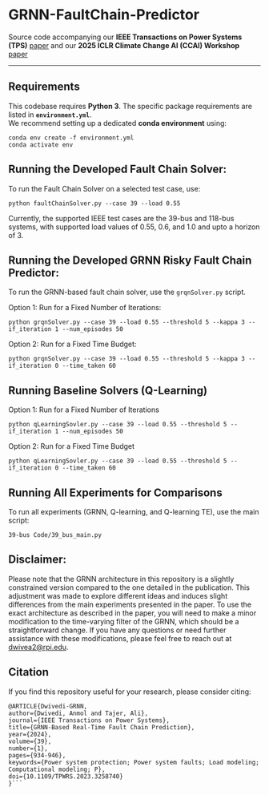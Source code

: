 # GRNN-FaultChain-Predictor

Source code accompanying our **IEEE Transactions on Power Systems (TPS)** [paper](https://ieeexplore.ieee.org/abstract/document/10075543) 
and our **2025 ICLR Climate Change AI (CCAI) Workshop** [paper](https://www.climatechange.ai/events/iclr2025)

---

## Requirements

This codebase requires **Python 3**. The specific package requirements are listed in **`environment.yml`**.  
We recommend setting up a dedicated **conda environment** using:

```
conda env create -f environment.yml
conda activate env
```

## Running the Developed Fault Chain Solver:

To run the Fault Chain Solver on a selected test case, use:
```
python faultChainSolver.py --case 39 --load 0.55
```
Currently, the supported IEEE test cases are the 39-bus and 118-bus systems, with supported load values of 0.55, 0.6, and 1.0 and upto a horizon of 3.



## Running the Developed GRNN Risky Fault Chain Predictor:

To run the GRNN-based fault chain solver, use the `grqnSolver.py` script.

Option 1: Run for a Fixed Number of Iterations:
```
python grqnSolver.py --case 39 --load 0.55 --threshold 5 --kappa 3 --if_iteration 1 --num_episodes 50
```

Option 2: Run for a Fixed Time Budget:
```
python grqnSolver.py --case 39 --load 0.55 --threshold 5 --kappa 3 --if_iteration 0 --time_taken 60
```


## Running Baseline Solvers (Q-Learning)

Option 1: Run for a Fixed Number of Iterations
```
python qLearningSovler.py --case 39 --load 0.55 --threshold 5 --if_iteration 1 --num_episodes 50
```

Option 2: Run for a Fixed Time Budget
```
python qLearningSovler.py --case 39 --load 0.55 --threshold 5 --if_iteration 0 --time_taken 60
```

## Running All Experiments for Comparisons

To run all experiments (GRNN, Q-learning, and Q-learning TE), use the main script:
```
39-bus Code/39_bus_main.py
```

## Disclaimer:

Please note that the GRNN architecture in this repository is a slightly constrained version compared to the one detailed in the publication. This adjustment was made to explore different ideas and induces slight differences from the main experiments presented in the paper. To use the exact architecture as described in the paper, you will need to make a minor modification to the time-varying filter of the GRNN, which should be a straightforward change. If you have any questions or need further assistance with these modifications, please feel free to reach out at [dwivea2@rpi.edu](mailto:dwivea2@rpi.edu).

## Citation
If you find this repository useful for your research, please consider citing:
```
@ARTICLE{Dwivedi-GRNN,
author={Dwivedi, Anmol and Tajer, Ali},
journal={IEEE Transactions on Power Systems},
title={GRNN-Based Real-Time Fault Chain Prediction},
year={2024},
volume={39},
number={1},
pages={934-946},
keywords={Power system protection; Power system faults; Load modeling; Computational modeling; P},
doi={10.1109/TPWRS.2023.3258740}
}```
